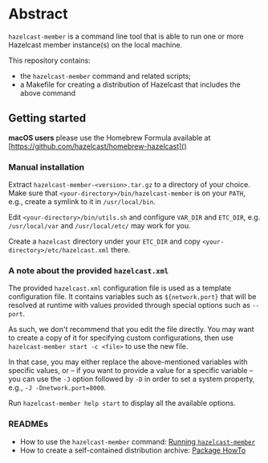 # Abstract

`hazelcast-member` is a command line tool that is able to run one or more Hazelcast member
instance(s) on the local machine.

This repository contains:

- the `hazelcast-member` command and related scripts;
- a Makefile for creating a distribution of Hazelcast that includes the above command

## Getting started

**macOS users** please use the Homebrew Formula
available at [https://github.com/hazelcast/homebrew-hazelcast]()

### Manual installation

Extract `hazelcast-member-<version>.tar.gz` to a directory of your choice.
Make sure that `<your-directory>/bin/hazelcast-member` is on your `PATH`,
e.g., create a symlink to it in `/usr/local/bin`.

Edit `<your-directory>/bin/utils.sh` and configure `VAR_DIR` and `ETC_DIR`,
e.g. `/usr/local/var` and `/usr/local/etc/` may work for you.

Create a `hazelcast` directory under your `ETC_DIR` and copy
`<your-directory>/etc/hazelcast.xml` there.

### A note about the provided `hazelcast.xml`

The provided `hazelcast.xml` configuration file is used as a template configuration file.
It contains variables such as `${network.port}` that will be resolved at runtime with values
provided through special options such as `--port`.

As such, we don't recommend that you edit the file directly.
You may want to create a copy of it for specifying custom configurations, then use
`hazelcast-member start -c <file>` to use the new file.

In that case, you may either replace the above-mentioned variables with specific
values, or – if you want to provide a value for a specific variable – you can use
the `-J` option followed by `-D` in order to set a system property,
e.g., `-J -Dnetwork.port=8000`.

Run `hazelcast-member help start` to display all the available options.

### READMEs

- How to use the `hazelcast-member` command: [Running `hazelcast-member`](README-Running.txt)
- How to create a self-contained distribution archive: [Package HowTo](README-Package-HowTo.md)
